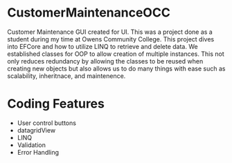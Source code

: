 # CustomerMaintenanceOCC
Customer Maintenance GUI created for UI. This was a project done as a student during my time at Owens Community College. This project dives into EFCore and how to utilize LINQ to retrieve and delete data. We established classes for OOP to allow creation of multiple instances. This not only reduces redundancy by allowing the classes to be reused when creating new objects but also allows us to do many things with ease such as scalability, inheritnace, and maintenence. 


# Coding Features
- User control buttons
- datagridView
- LINQ
- Validation
- Error Handling
